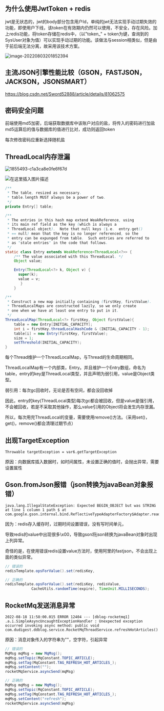 ## 为什么使用JwtToken + redis

jwt是无状态的，jwt的body部分包含用户Id，单纯的jwt无法实现手动过期失效的功能，即使用户下线，该token在有效期内仍然可以使用，不安全，存在风险。加上redis功能，将token存储在redis中，（以"token_" + token为键，查询到的SysUser对象为值）可以实现手动过期的功能。该做法与session相类似，但是由于前后端无法分离，故采用该技术方案。

![image-20220803201852394](C:\Users\98449\AppData\Roaming\Typora\typora-user-images\image-20220803201852394.png)

## 主流JSON引擎性能比较（GSON，FASTJSON，JACKSON，JSONSMART）

https://blog.csdn.net/Sword52888/article/details/81062575

## 密码安全问题

前端使用md5加密，后端获取数据库中该账户对应的盐，将传入的密码进行加盐md5运算后的值与数据库的值进行比对，成功则返回token

每次修改密码应重新选择随机盐

## ThreadLocal内存泄漏

![1855493-c1a3ca8e0fe6f67d](E:\BaiduNetdiskDownload\博客\博客项目\05\img\1855493-c1a3ca8e0fe6f67d.webp)

![在这里插入图片描述](https://img-blog.csdnimg.cn/d725e66b598d4f64a08ed22377f2406f.png?x-oss-process=image/watermark,type_d3F5LXplbmhlaQ,shadow_50,text_Q1NETiBA54y_5aeL5aSn54yp54yp,size_20,color_FFFFFF,t_70,g_se,x_16#pic_center)

```java
/**
 * The table, resized as necessary.
 * table.length MUST always be a power of two.
 */
private Entry[] table;
```

```java
/**
 * The entries in this hash map extend WeakReference, using
 * its main ref field as the key (which is always a
 * ThreadLocal object).  Note that null keys (i.e. 	entry.get()
 * == null) mean that the key is no longer referenced, so the
 * entry can be expunged from table.  Such entries are referred to
 * as "stale entries" in the code that follows.
 */
static class Entry extends WeakReference<ThreadLocal<?>> {
    /** The value associated with this ThreadLocal. */
    Object value;

    Entry(ThreadLocal<?> k, Object v) {
      super(k);
      value = v;
       }
    }

```

```java
/**
 * Construct a new map initially containing (firstKey, firstValue).
 * ThreadLocalMaps are constructed lazily, so we only create
 * one when we have at least one entry to put in it.
 */
ThreadLocalMap(ThreadLocal<?> firstKey, Object firstValue){
	table = new Entry[INITIAL_CAPACITY];
    int i = firstKey.threadLocalHashCode & (INITIAL_CAPACITY - 1);
    table[i] = new Entry(firstKey, firstValue);
    size = 1;
    setThreshold(INITIAL_CAPACITY);
}
```

每个Thread维护一个ThreadLocalMap，与Thread的生命周期相同。

ThreadLocalMap有一个内部类，Entry。并且维护一个Entry数组，命名为table，entry的key是ThreadLocal类型，并且声明为弱引用，value是Object类型。

弱引用：每次gc回收时，无论是否有空间，都会没回收掉

因此，entry的key(ThreadLocal类型)每次gc都会被回收，但是value是强引用，不会被回收，若是不采取其他操作，那么value引用的Object将会发生内存泄漏。

所以，每次用完ThreadLocal的变量，需要使用remove()方法。（采用set()，get()，remove()都会清理过期节点）

## 出现TargetException

```
Throwable targetException = var6.getTargetException
```

原因：向数据库插入数据时，如时间属性，未设置正确的值时，会抛出异常，需要设置属性

## Gson.fromJson报错（json转换为javaBean对象报错）

```
java.lang.IllegalStateException: Expected BEGIN_OBJECT but was STRING at line 1 column 1 path $ at
com.google.gson.internal.bind.ReflectiveTypeAdapterFactory$Adapter.read
```

因为：redis存入缓存时，过期时间设置错误，没有写时间单元，

导致redis的value中出现很多\x00，导致gson将json转换为javaBean对象时出现上列异常。

奇怪的是，在使用错误redis设置value方法时，使用阿里的fastjson，不会出现上面的类似异常。

```java
// 错误的
redisTemplate.opsForValue().set(redisKey, 				                       redisValue,CacheUtils.randomTime(expire));	
```

```java
// 正确的
redisTemplate.opsForValue().set(redisKey, redisValue,
            CacheUtils.randomTime(expire), TimeUnit.MILLISECONDS);
```



## RocketMq发送消息异常

```
2022-08-18 11:58:00.015 ERROR 12404 --- [dblog-rocketmq1] .a.i.SimpleAsyncUncaughtExceptionHandler : Unexpected exception occurred invoking async method: public void com.dudigest.ddblog.service.RocketMqThreadService.refreshHotArticles()
```

原因：消息对象传入的字符串为""，空字符，引起异常

```java
// 错误的  
MqMsg mqMsg = new MqMsg();
mqMsg.setTopic(MqConstant.TOPIC_ARTICLE);
mqMsg.setTag(MqConstant.TAG_REFRESH_HOT_ARTICLES_);
mqMsg.setContent("");
rocketMqService.asyncSend(mqMsg)
```

```java
// 正确的
MqMsg mqMsg = new MqMsg();
mqMsg.setTopic(MqConstant.TOPIC_ARTICLE);
mqMsg.setTag(MqConstant.TAG_REFRESH_HOT_ARTICLES_);
mqMsg.setContent("refresh");
rocketMqService.asyncSend(mqMsg)
```

